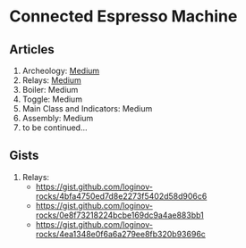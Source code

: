 # Connected Espresso Machine

## Articles

1. Archeology: [Medium](https://loginov-rocks.medium.com/diy-connected-espresso-machine-archeology-part-1-3d8c374b0f32)
2. Relays: [Medium](https://loginov-rocks.medium.com/diy-connected-espresso-machine-relays-part-2-2a070d81ffd2)
3. Boiler: Medium
4. Toggle: Medium
5. Main Class and Indicators: Medium
6. Assembly: Medium
7. to be continued...

## Gists

1. Relays:
    * https://gist.github.com/loginov-rocks/4bfa4750ed7d8e2273f5402d58d906c6
    * https://gist.github.com/loginov-rocks/0e8f73218224bcbe169dc9a4ae883bb1
    * https://gist.github.com/loginov-rocks/4ea1348e0f6a6a279ee8fb320b93696c
